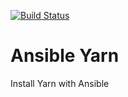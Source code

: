 [![Build Status](https://travis-ci.org/thomaslorentsen/ansible-yarn.svg?branch=master)](https://travis-ci.org/thomaslorentsen/ansible-yarn)
# Ansible Yarn
Install Yarn with Ansible
